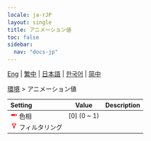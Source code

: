 ```yaml
---
locale: ja-rJP
layout: single
title: アニメーション値
toc: false
sidebar:
  nav: "docs-jp"
---
```

[Eng](/dancexr/menu/2025.4/scene/auto_updates) | [繁中](/tw/dancexr/menu/2025.4/scene/auto_updates) | [日本語](/jp/dancexr/menu/2025.4/scene/auto_updates) | [한국어](/kr/dancexr/menu/2025.4/scene/auto_updates) | [简中](/zh/dancexr/menu/2025.4/scene/auto_updates)

[環境](../menu#環境) > アニメーション値



| Setting | Value | Description |
| :--- | --- | :--- |
| <img src="/images/icon/ic_slider.png" alt="slider icon"/> 色相</nobr>| [0] (0 ~ 1) | 
| <img src="/images/icon/ic_filter.png" alt="filter icon"/> フィルタリング</nobr>|| 
